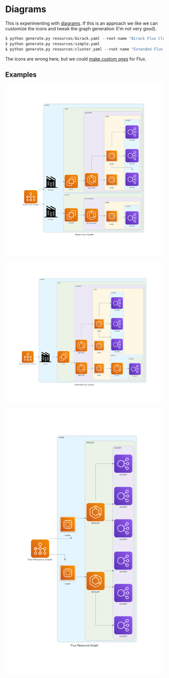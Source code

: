 # Diagrams

This is experimenting with [diagrams](https://diagrams.mingrammer.com/docs/getting-started/examples).
If this is an approach we like we can customize the icons and tweak the graph generation (I'm not very good).

```python
$ python generate.py resources/birack.yaml --root-name "Birack Flux Cluster"
$ python generate.py resources/simple.yaml
$ python generate.py resources/cluster.yaml --root-name "Extended Flux Cluster"
```

The icons are wrong here, but we could [make custom ones](https://diagrams.mingrammer.com/docs/nodes/custom) for Flux.

## Examples

![birack_flux_cluster.png](birack_flux_cluster.png)  

![extended_flux_cluster.png](extended_flux_cluster.png)

![flux_resource_graph.png](flux_resource_graph.png)

